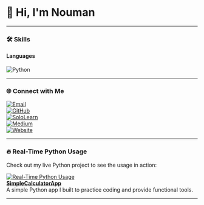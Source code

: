 # 👋 Hi, I'm Nouman  
---

### 🛠️ Skills  

#### **Languages**  
![Python](https://img.shields.io/badge/-Python-3776AB?style=for-the-badge&logo=python&logoColor=white)  

---

### 🌐 Connect with Me

[![Email](https://img.shields.io/badge/Email-noumanali.devstudio%40gmail.com-blue?style=for-the-badge&logo=gmail&logoColor=white)](mailto:noumanali.devstudio@gmail.com)  
[![GitHub](https://img.shields.io/badge/GitHub-NoumanCoding-black?style=for-the-badge&logo=github&logoColor=white)](https://github.com/NoumanCoding)  
[![SoloLearn](https://img.shields.io/badge/SoloLearn-Nouman%20Coding-1A1A1A?style=for-the-badge&logo=sololearn&logoColor=white)](https://www.sololearn.com/en/)  
[![Medium](https://img.shields.io/badge/Medium-Nouman%20Coding-12100E?style=for-the-badge&logo=medium&logoColor=white)](https://medium.com/@noumanali.devstudio)  
[![Website](https://img.shields.io/badge/Website-Nouman%20Coding-FF5733?style=for-the-badge&logo=internet-explorer&logoColor=white)](https://noumancoding.super.site//)

---

### 🔥 Real-Time Python Usage  
Check out my live Python project to see the usage in action:

[![Real-Time Python Usage](https://img.shields.io/github/last-commit/NoumanCoding/SimpleCalculatorApp?color=brightgreen&style=for-the-badge&logo=github)](https://github.com/NoumanCoding/SimpleCalculatorApp)  
**[SimpleCalculatorApp](https://github.com/NoumanCoding/SimpleCalculatorApp)**  
A simple Python app I built to practice coding and provide functional tools.

---

